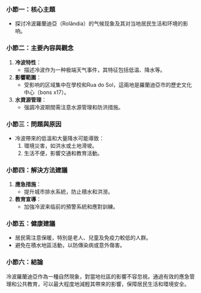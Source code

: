### 小節一：核心主題  
- 探讨冷波羅蘭迪亞（Rolândia）的气候现象及其对当地居民生活和环境的影响。  

### 小節二：主要內容與觀念  
1. **冷波特性**：  
   - 描述冷波作为一种极端天气事件，其特征包括低温、降水等。  
2. **影響範圍**：  
   - 受影响的区域集中在學校和Rua do Sol，這兩地是羅蘭迪亞市的歷史文化中心（bons x17）。  
3. **水資源管理**：  
   - 强調冷波期間需注意水源管理和防洪措施。  

### 小節三：問題與原因  
- 冷波帶來的低溫和大量降水可能導致：  
  1. 環境災害，如洪水或土地滑坡。  
  2. 生活不便，影響交通和教育活動。  

### 小節四：解決方法建議  
1. **應急措施**：  
   - 提升城市排水系統，防止積水和洪澇。  
2. **教育宣導**：  
   - 加強冷波来临前的預警系統和應對訓練。  

### 小節五：健康建議  
- 居民需注意保暖，特別是老人、兒童及免疫力較低的人群。  
- 避免在積水地區活動，以防傳染病或意外傷害。  

### 小節六：結論  
冷波羅蘭迪亞作為一種自然現象，對當地社區的影響不容忽視。通過有效的應急管理和公共教育，可以最大程度地減輕其帶來的影響，保障居民生活和環境安全。